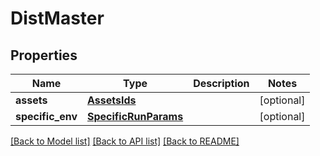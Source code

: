 # DistMaster

## Properties
Name | Type | Description | Notes
------------ | ------------- | ------------- | -------------
**assets** | [**AssetsIds**](AssetsIds.md) |  | [optional] 
**specific_env** | [**SpecificRunParams**](SpecificRunParams.md) |  | [optional] 

[[Back to Model list]](../README.md#documentation-for-models) [[Back to API list]](../README.md#documentation-for-api-endpoints) [[Back to README]](../README.md)

